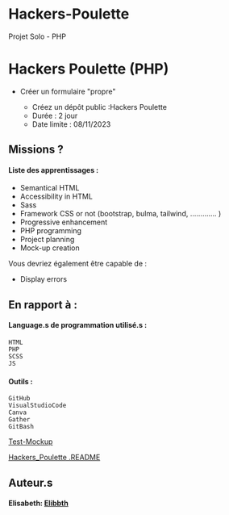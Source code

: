# Hackers-Poulette
Projet Solo - PHP
# Hackers Poulette (PHP)

- Créer un formulaire "propre" 


    - Créez un dépôt public :Hackers Poulette
    - Durée : 2 jour
    - Date limite : 08/11/2023 
        

## Missions ?

#### Liste des apprentissages :

- Semantical HTML
- Accessibility in HTML
- Sass
- Framework CSS or not (bootstrap, bulma, tailwind, ............. )
- Progressive enhancement
- PHP programming
- Project planning
- Mock-up creation

Vous devriez également être capable de :

- Display errors
## En rapport à :

#### Language.s de programmation utilisé.s :

    HTML
    PHP
    SCSS
    JS

#### Outils :

    GitHub  
    VisualStudioCode  
    Canva  
    Gather  
    GitBash

[Test-Mockup](https://raw.githubusercontent.com/Elibbth/Hackers-Poulette/main/Ressources/Home%20(1).png)

[Hackers_Poulette .README](https://github.com/becodeorg/CRL-KELLER-6/blob/main/1.TRAIL/2.The-Hill/2.PHP/Hackers_Poulette/readme.md)


## Auteur.s

#### Elisabeth: [Elibbth](https://github.com/Elibbth)

